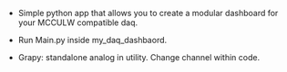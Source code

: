 - Simple python app that allows you to create a modular dashboard for your MCCULW compatible daq. 

- Run Main.py inside my_daq_dashbaord.

- Grapy: standalone analog in utility. Change channel within code. 
